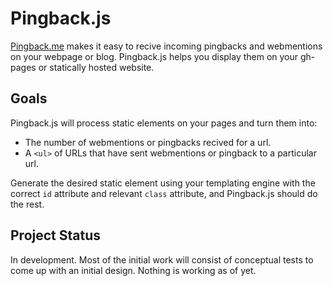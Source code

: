 Pingback.js
===============
[Pingback.me](http://Pingback.me) makes it easy to recive incoming pingbacks and webmentions on your webpage or blog.  Pingback.js helps you display them on your gh-pages or statically hosted website. 

## Goals

Pingback.js will process static elements on your pages and turn them into:

*   The number of webmentions or pingbacks recived for a url.
*   A `<ul>` of URLs that have sent webmentions or pingback to a particular url.

Generate the desired static element using your templating engine with the correct `id` attribute and relevant `class` attribute, and Pingback.js should do the rest.
    
## Project Status

In development.  Most of the initial work will consist of conceptual tests to come up with an initial design.  Nothing is working as of yet.
